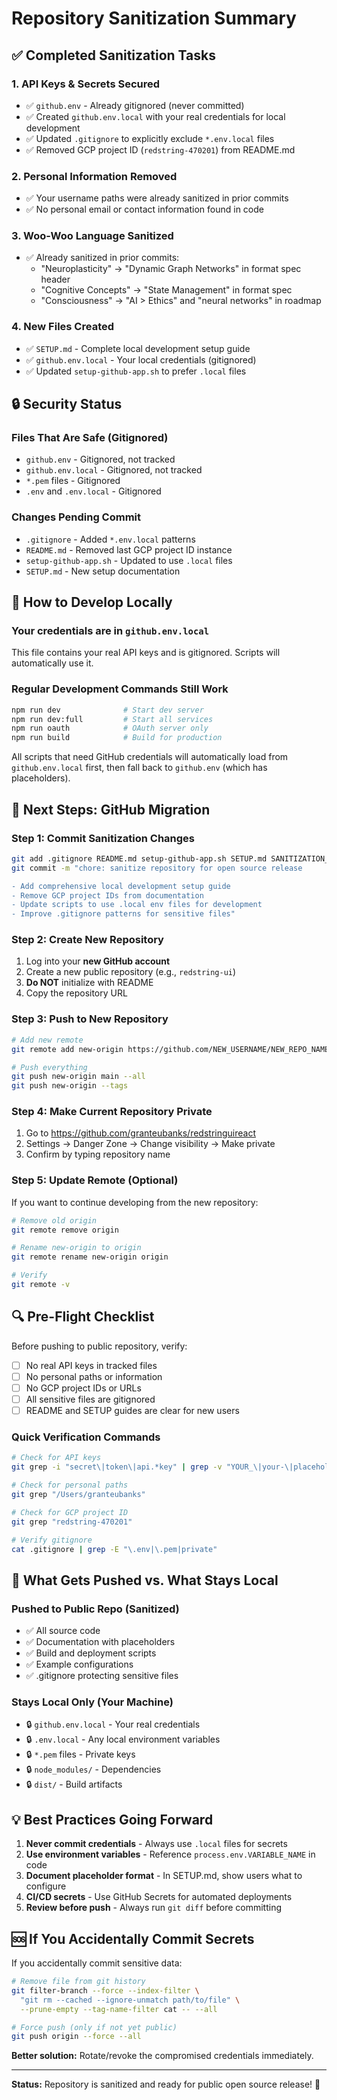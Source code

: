 # Repository Sanitization Summary

## ✅ Completed Sanitization Tasks

### 1. API Keys & Secrets Secured
- ✅ `github.env` - Already gitignored (never committed)
- ✅ Created `github.env.local` with your real credentials for local development
- ✅ Updated `.gitignore` to explicitly exclude `*.env.local` files
- ✅ Removed GCP project ID (`redstring-470201`) from README.md

### 2. Personal Information Removed
- ✅ Your username paths were already sanitized in prior commits
- ✅ No personal email or contact information found in code

### 3. Woo-Woo Language Sanitized
- ✅ Already sanitized in prior commits:
  - "Neuroplasticity" → "Dynamic Graph Networks" in format spec header
  - "Cognitive Concepts" → "State Management" in format spec
  - "Consciousness" → "AI > Ethics" and "neural networks" in roadmap

### 4. New Files Created
- ✅ `SETUP.md` - Complete local development setup guide
- ✅ `github.env.local` - Your local credentials (gitignored)
- ✅ Updated `setup-github-app.sh` to prefer `.local` files

## 🔒 Security Status

### Files That Are Safe (Gitignored)
- `github.env` - Gitignored, not tracked
- `github.env.local` - Gitignored, not tracked
- `*.pem` files - Gitignored
- `.env` and `.env.local` - Gitignored

### Changes Pending Commit
- `.gitignore` - Added `*.env.local` patterns
- `README.md` - Removed last GCP project ID instance
- `setup-github-app.sh` - Updated to use `.local` files
- `SETUP.md` - New setup documentation

## 🚀 How to Develop Locally

### Your credentials are in `github.env.local`
This file contains your real API keys and is gitignored. Scripts will automatically use it.

### Regular Development Commands Still Work
```bash
npm run dev              # Start dev server
npm run dev:full         # Start all services
npm run oauth            # OAuth server only
npm run build            # Build for production
```

All scripts that need GitHub credentials will automatically load from `github.env.local` first, then fall back to `github.env` (which has placeholders).

## 📝 Next Steps: GitHub Migration

### Step 1: Commit Sanitization Changes
```bash
git add .gitignore README.md setup-github-app.sh SETUP.md SANITIZATION_SUMMARY.md
git commit -m "chore: sanitize repository for open source release

- Add comprehensive local development setup guide
- Remove GCP project IDs from documentation
- Update scripts to use .local env files for development
- Improve .gitignore patterns for sensitive files"
```

### Step 2: Create New Repository
1. Log into your **new GitHub account**
2. Create a new public repository (e.g., `redstring-ui`)
3. **Do NOT** initialize with README
4. Copy the repository URL

### Step 3: Push to New Repository
```bash
# Add new remote
git remote add new-origin https://github.com/NEW_USERNAME/NEW_REPO_NAME.git

# Push everything
git push new-origin main --all
git push new-origin --tags
```

### Step 4: Make Current Repository Private
1. Go to https://github.com/granteubanks/redstringuireact
2. Settings → Danger Zone → Change visibility → Make private
3. Confirm by typing repository name

### Step 5: Update Remote (Optional)
If you want to continue developing from the new repository:
```bash
# Remove old origin
git remote remove origin

# Rename new-origin to origin
git remote rename new-origin origin

# Verify
git remote -v
```

## 🔍 Pre-Flight Checklist

Before pushing to public repository, verify:
- [ ] No real API keys in tracked files
- [ ] No personal paths or information
- [ ] No GCP project IDs or URLs
- [ ] All sensitive files are gitignored
- [ ] README and SETUP guides are clear for new users

### Quick Verification Commands
```bash
# Check for API keys
git grep -i "secret\|token\|api.*key" | grep -v "YOUR_\|your-\|placeholder"

# Check for personal paths
git grep "/Users/granteubanks"

# Check for GCP project ID
git grep "redstring-470201"

# Verify gitignore
cat .gitignore | grep -E "\.env|\.pem|private"
```

## 🎯 What Gets Pushed vs. What Stays Local

### Pushed to Public Repo (Sanitized)
- ✅ All source code
- ✅ Documentation with placeholders
- ✅ Build and deployment scripts
- ✅ Example configurations
- ✅ .gitignore protecting sensitive files

### Stays Local Only (Your Machine)
- 🔒 `github.env.local` - Your real credentials
- 🔒 `.env.local` - Any local environment variables
- 🔒 `*.pem` files - Private keys
- 🔒 `node_modules/` - Dependencies
- 🔒 `dist/` - Build artifacts

## 💡 Best Practices Going Forward

1. **Never commit credentials** - Always use `.local` files for secrets
2. **Use environment variables** - Reference `process.env.VARIABLE_NAME` in code
3. **Document placeholder format** - In SETUP.md, show users what to configure
4. **CI/CD secrets** - Use GitHub Secrets for automated deployments
5. **Review before push** - Always run `git diff` before committing

## 🆘 If You Accidentally Commit Secrets

If you accidentally commit sensitive data:
```bash
# Remove file from git history
git filter-branch --force --index-filter \
  "git rm --cached --ignore-unmatch path/to/file" \
  --prune-empty --tag-name-filter cat -- --all

# Force push (only if not yet public)
git push origin --force --all
```

**Better solution:** Rotate/revoke the compromised credentials immediately.

---

**Status:** Repository is sanitized and ready for public open source release! 🎉

